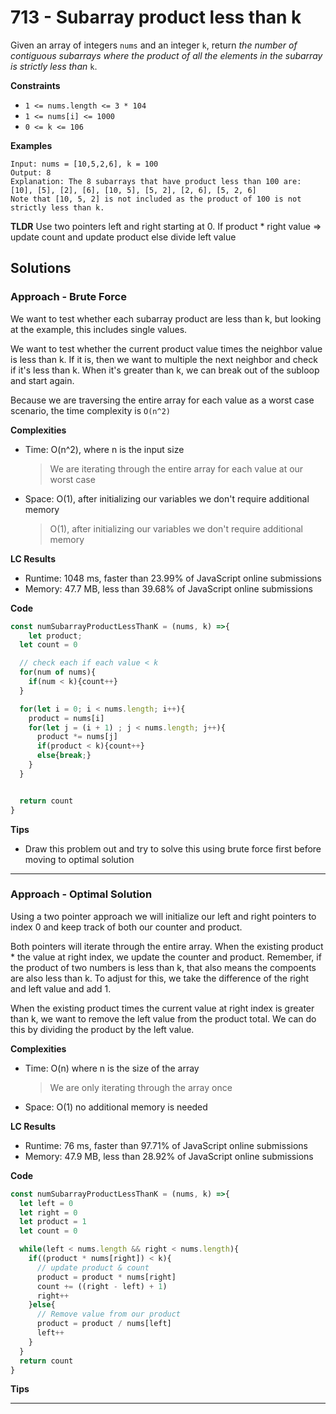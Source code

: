 # 713 - Subarray product less than k
Given an array of integers `nums` and an integer `k`, return _the number of contiguous subarrays where the product of all the elements in the subarray is strictly less than_ `k`.

**Constraints**
-   `1 <= nums.length <= 3 * 104`
-   `1 <= nums[i] <= 1000`
-   `0 <= k <= 106`

**Examples**
```
Input: nums = [10,5,2,6], k = 100
Output: 8
Explanation: The 8 subarrays that have product less than 100 are:
[10], [5], [2], [6], [10, 5], [5, 2], [2, 6], [5, 2, 6]
Note that [10, 5, 2] is not included as the product of 100 is not strictly less than k.
```

**TLDR**
Use two pointers left and right starting at 0. If product * right value => update count and update product else divide left value

## Solutions
### Approach - Brute Force
We want to test whether each subarray product are less than k, but looking at the example, this includes single values.

We want to test whether the current product value times the neighbor value is less than k. If it is, then we want to multiple the next neighbor and check if it's less than k. When it's greater than k, we can break out of the subloop and start again.

Because we are traversing the entire array for each value as a worst case scenario, the time complexity is `O(n^2)`

**Complexities**
- Time: O(n^2), where n is the input size
	> We are iterating through the entire array for each value at our worst case
- Space: O(1), after initializing our variables we don't require additional memory
	> O(1), after initializing our variables we don't require additional memory

**LC Results**
- Runtime: 1048 ms, faster than 23.99% of JavaScript online submissions 
- Memory: 47.7 MB, less than 39.68% of JavaScript online submissions

**Code**
```js
const numSubarrayProductLessThanK = (nums, k) =>{
	let product;
  let count = 0

  // check each if each value < k
  for(num of nums){
    if(num < k){count++}
  }

  for(let i = 0; i < nums.length; i++){
    product = nums[i]
    for(let j = (i + 1) ; j < nums.length; j++){
      product *= nums[j]
      if(product < k){count++}
      else{break;}
    }
  }


  return count
}
```

**Tips**
- Draw this problem out and try to solve this using brute force first before moving to optimal solution
---

### Approach - Optimal Solution
Using a two pointer approach we will initialize our left and right pointers to index 0 and keep track of both our counter and product.

Both pointers will iterate through the entire array. When the existing product * the value at right index, we update the counter and product. Remember, if the product of two numbers is less than k, that also means the compoents are also less than k. To adjust for this, we take the difference of the right and left value and add 1. 

When the existing product times the current value at right index is greater than k, we want to remove the left value from the product total. We can do this by dividing the product by the left value.

**Complexities**
- Time: O(n) where n is the size of the array
	> We are only iterating through the array once
- Space: O(1) no additional memory is needed 

**LC Results**
- Runtime: 76 ms, faster than 97.71% of JavaScript online submissions
- Memory: 47.9 MB, less than 28.92% of JavaScript online submissions

**Code**
```js
const numSubarrayProductLessThanK = (nums, k) =>{
  let left = 0
  let right = 0
  let product = 1
  let count = 0

  while(left < nums.length && right < nums.length){
    if((product * nums[right]) < k){
      // update product & count
      product = product * nums[right]
      count += ((right - left) + 1)
      right++
    }else{
      // Remove value from our product
      product = product / nums[left]
      left++
    }
  }
  return count
}
```

**Tips**

---